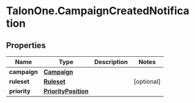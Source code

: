 # TalonOne.CampaignCreatedNotification

## Properties

Name | Type | Description | Notes
------------ | ------------- | ------------- | -------------
**campaign** | [**Campaign**](Campaign.md) |  | 
**ruleset** | [**Ruleset**](Ruleset.md) |  | [optional] 
**priority** | [**PriorityPosition**](PriorityPosition.md) |  | 


